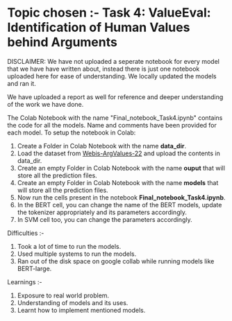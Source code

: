 # Topic chosen :- Task 4: ValueEval: Identification of Human Values behind Arguments

DISCLAIMER: We have not uploaded a seperate notebook for every model that we have have written about, instead there is just one notebook uploaded here for ease of understanding. We locally updated the models and ran it.

We have uploaded a report as well for reference and deeper understanding of the work we have done.

The Colab Notebook with the name "Final_notebook_Task4.ipynb" contains the code for all the models. Name and comments have been provided for each model. To setup the notebook in Colab: 
1. Create a Folder in Colab Notebook with the name **data_dir**.
2. Load the dataset from [Webis-ArgValues-22](https://zenodo.org/record/6855004#.Y5j7yezMK3I) and upload the contents in data_dir.
3. Create an empty Folder in Colab Notebook with the name **ouput** that will store all the prediction files.
4. Create an empty Folder in Colab Notebook with the name **models** that will store all the prediction files.
5. Now run the cells present in the notebook **Final_notebook_Task4.ipynb**.
6. In the BERT cell, you can change the name of the BERT models, update the tokenizer appropriately and its parameters accordingly.
7. In SVM cell too, you can change the parameters accordingly.


Difficulties :-

1) Took a lot of time to run the models.
2) Used multiple systems to run the models.
3) Ran out of the disk space on google collab while running models like BERT-large.

Learnings :-

1) Exposure to real world problem.
2) Understanding of models and its uses.
3) Learnt how to implement mentioned models.
